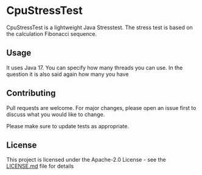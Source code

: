 # CpuStressTest

CpuStressTest is a lightweight Java Stresstest. The stress test is based on the calculation Fibonacci sequence.


## Usage
It uses Java 17.
You can specify how many threads you can use. In the question it is also said again how many you have

## Contributing

Pull requests are welcome. For major changes, please open an issue first
to discuss what you would like to change.

Please make sure to update tests as appropriate.

## License

This project is licensed under the Apache-2.0 License - see the [LICENSE.md](LICENSE) file for details
